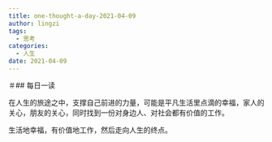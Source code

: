 ```yaml
---
title: one-thought-a-day-2021-04-09
author: lingzi
tags:
  - 思考
categories:
  - 人生
date: 2021-04-09
---
```


＃## 每日一读

在人生的旅途之中，支撑自己前进的力量，可能是平凡生活里点滴的幸福，家人的关心，朋友的关心，同时找到一份对身边人、对社会都有价值的工作。


生活地幸福，有价值地工作，然后走向人生的终点。